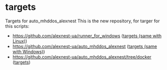 # targets
Targets for auto_mhddos_alexnest
This is the new repository, for targer for this scripts:  
* https://github.com/alexnest-ua/runner_for_windows ([targets (same with Linux)](https://raw.githubusercontent.com/alexnest-ua/targets/main/targets_linux))  
* https://github.com/alexnest-ua/auto_mhddos_alexnest ([targets (same with Windows)](https://raw.githubusercontent.com/alexnest-ua/targets/main/targets_linux))  
* https://github.com/alexnest-ua/auto_mhddos_alexnest/tree/docker ([targets](https://raw.githubusercontent.com/alexnest-ua/targets/main/targets_docker)) 
